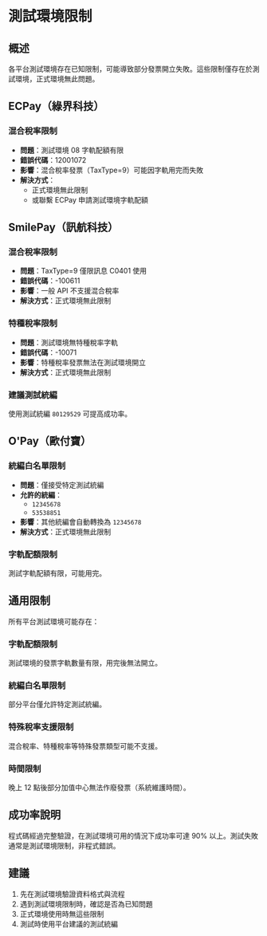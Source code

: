 # 測試環境限制

## 概述

各平台測試環境存在已知限制，可能導致部分發票開立失敗。這些限制僅存在於測試環境，正式環境無此問題。

## ECPay（綠界科技）

### 混合稅率限制
- **問題**：測試環境 08 字軌配額有限
- **錯誤代碼**：12001072
- **影響**：混合稅率發票（TaxType=9）可能因字軌用完而失敗
- **解決方式**：
  - 正式環境無此限制
  - 或聯繫 ECPay 申請測試環境字軌配額

## SmilePay（訊航科技）

### 混合稅率限制
- **問題**：TaxType=9 僅限訊息 C0401 使用
- **錯誤代碼**：-100611
- **影響**：一般 API 不支援混合稅率
- **解決方式**：正式環境無此限制

### 特種稅率限制
- **問題**：測試環境無特種稅率字軌
- **錯誤代碼**：-10071
- **影響**：特種稅率發票無法在測試環境開立
- **解決方式**：正式環境無此限制

### 建議測試統編
使用測試統編 `80129529` 可提高成功率。

## O'Pay（歐付寶）

### 統編白名單限制
- **問題**：僅接受特定測試統編
- **允許的統編**：
  - `12345678`
  - `53538851`
- **影響**：其他統編會自動轉換為 `12345678`
- **解決方式**：正式環境無此限制

### 字軌配額限制
測試字軌配額有限，可能用完。

## 通用限制

所有平台測試環境可能存在：

### 字軌配額限制
測試環境的發票字軌數量有限，用完後無法開立。

### 統編白名單限制
部分平台僅允許特定測試統編。

### 特殊稅率支援限制
混合稅率、特種稅率等特殊發票類型可能不支援。

### 時間限制
晚上 12 點後部分加值中心無法作廢發票（系統維護時間）。

## 成功率說明

程式碼經過完整驗證，在測試環境可用的情況下成功率可達 90% 以上。測試失敗通常是測試環境限制，非程式錯誤。

## 建議

1. 先在測試環境驗證資料格式與流程
2. 遇到測試環境限制時，確認是否為已知問題
3. 正式環境使用時無這些限制
4. 測試時使用平台建議的測試統編
